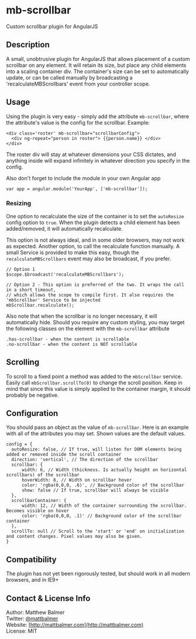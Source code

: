 mb-scrollbar
============

Custom scrollbar plugin for AngularJS

## Description

A small, unobtrusive plugin for AngularJS that allows placement of a custom scrollbar on any element. It will retain its size, but place any child elements into a scaling container div. The container's size can be set to automatically update, or can be called manually by broadcasting a 'recalculateMBScrollbars' event from your controller scope.

## Usage

Using the plugin is very easy - simply add the attribute `mb-scrollbar`, where the attribute's value is the config for the scrollbar. Example:

    <div class='roster' mb-scrollbar="scrollbarConfig">
      <div ng-repeat="person in roster"> {{person.name}} </div>
    </div>
  
The roster div will stay at whatever dimensions your CSS dictates, and anything inside will expand infinitely in whatever direction you specify in the config.

Also don't forget to include the module in your own Angular app

    var app = angular.module('YourApp', ['mb-scrollbar']);

### Resizing

One option to recalculate the size of the container is to set the `autoResize` config option to `true`. When the plugin detects a child element has been added/removed, it will automatically recalculate.

This option is not always ideal, and in some older browsers, may not work as expected. Another option, to call the recalculate function manually. A small Service is provided to make this easy, though the `recalculateMBScrollbars` event may also be broadcast, if you prefer.

    // Option 1
    $scope.$broadcast('recalculateMBScrollbars');

    // Option 2 - This option is preferred of the two. It wraps the call in a short timeout,
    // which allows the scope to compile first. It also requires the 'mbScrollbar' Service to be injected
    mbScrollbar.recalculate();

Also note that when the scrollbar is no longer necessary, it will automatically hide. Should you require any custom styling, you may target the following classes on the element with the `mb-scrollbar` attribute

    .has-scrollbar - when the content is scrollable
    .no-scrollbar - when the content is NOT scrollable

## Scrolling
To scroll to a fixed point a method was added to the `mbScrollbar` service. Easily call `mbScrollbar.scrollTo(0)` to change the scroll position. Keep in mind that since this value is simply applied to the container margin, it should probably be negative.

## Configuration

You should pass an object as the value of `mb-scrollbar`. Here is an example with all of the attributes you may set. Shown values are the default values.

    config = {
      autoResize: false, // If true, will listen for DOM elements being added or removed inside the scroll container
      direction: 'vertical', // The direction of the scrollbar
      scrollbar: {  
          width: 6, // Width (thickness. Is actually height on horizontal scrollbars) of the scrollbar
          hoverWidth: 8, // Width on scrollbar hover
          color: 'rgba(0,0,0, .6)', // Background color of the scrollbar
          show: false // If true, scrollbar will always be visible
      },
      scrollbarContainer: {
          width: 12, // Width of the container surrounding the scrollbar. Becomes visible on hover
          color: 'rgba(0,0,0, .1)' // Background color of the scrollbar container
      },
      scrollTo: null // Scroll to the 'start' or 'end' on initialization and content changes. Pixel values may also be given.
    }
    
## Compatibility

The plugin has not yet been rigorously tested, but should work in all modern browsers, and in IE9+
    
## Contact & License Info

Author: Matthew Balmer  
Twitter: [@mattbalmer](http://twitter.com/mattbalmer)  
Website: [http://mattbalmer.com](http://mattbalmer.com)  
License: MIT
